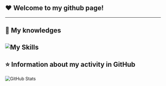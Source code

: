 ## ❤️ Welcome to my github page!</strong>

---

## 🚀 My knowledges
![My Skills](https://skillicons.dev/icons?i=aws,gcp,azure,react,vue,flutter&perline=3)
---

## ⭐ Information about my activity in GitHub
![GitHub Stats](https://github-readme-stats.vercel.app/api?username=whydoineedmywings&show_icons=true)

